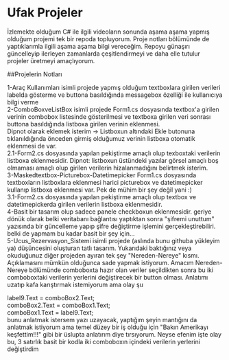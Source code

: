 # Ufak Projeler

İzlemekte olduğum C# ile ilgili videoların sonunda aşama aşama yapmış olduğum projemi tek bir repoda topluyorum.
Proje notları bölümünde de yaptıklarımla ilgili aşama aşama bilgi vereceğim.
Repoyu günaşırı güncelleyip ilerleyen zamanlarda çeşitlendirmeyi ve daha elle tutulur projeler üretmeyi amaçlıyorum.

##Projelerin Notları

1-Araç Kullanımları isimli projede yapmış olduğum textboxlara girilen verileri labelda gösterme ve buttona basıldığında messagebox özelliği ile kullanıcıya bilgi verme    
2-ComboBoxveListBox isimli projede Form1.cs dosyasında textbox'a girilen verinin combobox listesinde gösterilmesi ve textboxa girilen veri sonrası buttona basıldığında listboxa girilen verinin eklenmesi.  
  Dipnot olarak eklemek isterim -> Listboxun altındaki Ekle butonuna tıklanıldığında önceden girmiş olduğumuz verinin listboxa otomatik eklenmesi de var.  
2.1-Form2.cs dosyasında yapılan pekiştirme amaçlı olup texboxtaki verilerin listboxa eklenmesidir. Dipnot: listboxun üstündeki yazılar görsel amaçlı boş olmaması amaçlı olup girilen verilerin hizalanmadığını belirtmek isterim.  
3-Maskedtextbox-Picturebox-Datetimepicker Form1.cs dosyasında textboxların listboxlara eklenmesi harici picturebox ve datetimepicker kullanıp listboxa eklenmesi var. Pek de mühim bir şey değil yani :)  
3.1-Form2.cs dosyasında yapılan pekiştirme amaçlı olup textbox ve datetimepickerda girilen verilerin listboxa eklenmesidir.  
4-Basit bir tasarım olup sadece panele checkboxun eklenmesidir. geriye dönük olarak belki veritabanı bağlantısı yaptıktan sonra "şifremi unuttum" yazısında bir güncelleme yapıp şifre değiştirme işlemini gerçekleştirebiliri. belki de yapmam bu kadar basit bir şey için...  
5-Ucus_Rezervasyon_Sistemi isimli projede (aslında bunu githuba yükleyim ya) düşüncesini oluşturan tatlı tasarım. Yukarıdaki baktığınız veya okuduğunuz diğer projeden ayıran tek şey "Nereden-Nereye" kısmı. Açıklamasını mümkün olduğunca sade yapmak istiyorum.
Amacım Nereden-Nereye bölümünde comboboxta hazır olan veriler seçildikten sonra bu iki comboboxtaki verilerin yerlerini değiştirecek bir button olması. Anlatımı uzatıp kafa karıştırmak istemiyorum ama olay şu 
  
label9.Text = comboBox2.Text;  
comboBox2.Text = comboBox1.Text;  
comboBox1.Text = label9.Text;  
bunu anlatmak istersem yazı uzayacak, yaptığım şeyin mantığını da anlatmak istiyorum ama temel düzey bir iş olduğu için "Bakın Amerikayı keşfettim!!!" gibi bir üslupta anlatırım diye tırsıyorum. Neyse efenim işte olay bu, 3 satırlık basit bir kodla iki comboboxın içindeki verilerin yerlerini değiştirdim 

